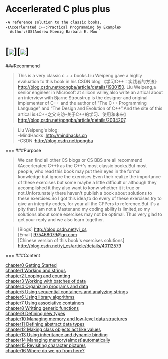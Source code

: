 
Accerlerated C plus plus
===============
```
-A reference solution to the classic books.
-《Accerlerated C++:Practical Programming by Example》
  Author:(US)Andrew Koenig Barbara E. Moo
```
###
[![](https://github.com/CNhoward/Accerlerated-C-plus-plus/blob/master/images/ac1.png)][![](https://github.com/CNhoward/Accerlerated-C-plus-plus/blob/master/images/ac2.png)]
===
###Recommend
> This is a very classic c + + books.Liu Weipeng gave a highly evaluation to this book in his CSDN blog 《学习C++：实践者的方法》http://blog.csdn.net/pongba/article/details/1930150. Liu Weipeng,a senior engineer in Microsoft at silicon valley,also write an artical about an interview with Bjarne Stroustrup is the designer and original implementer of C++ and the author of "The C++ Programming Language" and “The Design and Evolution of C++”.And the site of this artical is:《C++之父专访-关于C++的学习、使用和未来》<br>http://blog.csdn.net/pongba/article/details/2034207.

>Liu Weipeng's blog:<br>
-MindHacks :http://mindhacks.cn<br>
-CSDN :http://blog.csdn.net/pongba

===
###Purpose
> We can find all other CS blogs or CS BBS are all recommend 《Accerlerated C++》 as the C++'s most classic books.But most people, who read this book may put their eyes in the formal konwledge but ignore the exercises.Even their realize the importance of these exercises but some maybe a little difficult or although they accomplished it they also want to konw whether it it true or not.Unfortunately there haven't publish a book about solutions to these exercises.So I got this idea,to do every of these exercises,try to give an integrity codes, for your all the CPPers to reference.But it's a pity that I am not a Master,and my coding ability is limited,so my solutions about some exercises may not be optimal. Thus very glad to get your reply and we also learn together.

>[Blogs] http://blog.csdn.net/yj_cs<br>
>[Email] 975468079@qq.com<br>
>[Chinese version of this book's exercises solutions] http://blog.csdn.net/yj_cs/article/details/40112579

===
###Content
> 
<a href="http://blog.csdn.net/yj_cs/article/details/39664961">chapter0    Getting Started</a><br>
<a href="http://blog.csdn.net/yj_cs/article/details/39674105">chapter1    Working and strings</a><br>
<a href="http://blog.csdn.net/yj_cs/article/details/39830759">chapter2    Looping and counting</a><br>
<a href="http://blog.csdn.net/yj_cs/article/details/39830759">chapter3    Working with batches of data</a><br>
<a href="http://blog.csdn.net/yj_cs/article/details/39942561">chapter4    Organizing programs and data</a><br>
<a href="http://blog.csdn.net/yj_cs/article/details/40020439">chapter5    Using sequential containers and analyzing strings</a><br>
<a href="http://blog.csdn.net/yj_cs/article/details/40187281">chapter6    Using library algorithms</a><br>
<a href="http://blog.csdn.net/yj_cs/article/details/40187299">chapter7    Using associative containers</a><br>
<a href="http://blog.csdn.net/yj_cs/article/details/40187321">chapter8    Writting generic functions</a><br>
<a href="http://blog.csdn.net/yj_cs/article/details/40187445">chapter9    Defining new types</a><br>
<a href="http://blog.csdn.net/yj_cs/article/details/40187477">chapter10   Managing memory and low-level data structures</a><br>
<a href="http://blog.csdn.net/yj_cs/article/details/40187501">chapter11   Defining abstract data types</a><br>
<a href="http://blog.csdn.net/yj_cs/article/details/40187529">chapter12   Making class objects act like values</a><br>
<a href="http://blog.csdn.net/yj_cs/article/details/40187551">chapter13   Using inheritance and dynamic binding</a><br>
<a href="http://blog.csdn.net/yj_cs/article/details/40187575">chapter14   Managing memory(almost)automatically</a><br>
<a href="http://blog.csdn.net/yj_cs/article/details/40187597">chapter15   Revisiting character pictures</a><br>
<a href="http://blog.csdn.net/yj_cs/article/details/40187625">chapter16   Where do we go from here?</a><br>
